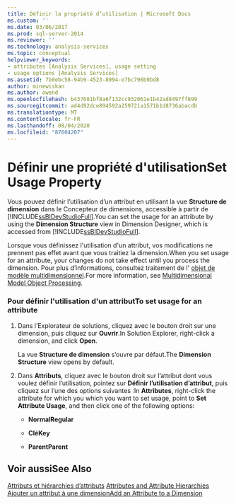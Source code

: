 ```yaml
---
title: Définir la propriété d’utilisation | Microsoft Docs
ms.custom: ''
ms.date: 03/06/2017
ms.prod: sql-server-2014
ms.reviewer: ''
ms.technology: analysis-services
ms.topic: conceptual
helpviewer_keywords:
- attributes [Analysis Services], usage setting
- usage options [Analysis Services]
ms.assetid: 7b0ebc58-94b9-4523-8994-e7bc796b0bd8
author: minewiskan
ms.author: owend
ms.openlocfilehash: b437681bf8a6f132cc932061e1b42ad8497ff899
ms.sourcegitcommit: ad4d92dce894592a259721a1571b1d8736abacdb
ms.translationtype: MT
ms.contentlocale: fr-FR
ms.lasthandoff: 08/04/2020
ms.locfileid: "87604207"
---
```

# <a name="set-usage-property"></a><span data-ttu-id="f6507-102">Définir une propriété d'utilisation</span><span class="sxs-lookup"><span data-stu-id="f6507-102">Set Usage Property</span></span>
  <span data-ttu-id="f6507-103">Vous pouvez définir l’utilisation d’un attribut en utilisant la vue **Structure de dimension** dans le Concepteur de dimensions, accessible à partir de [!INCLUDE[ssBIDevStudioFull](../../includes/ssbidevstudiofull-md.md)].</span><span class="sxs-lookup"><span data-stu-id="f6507-103">You can set the usage for an attribute by using the **Dimension Structure** view in Dimension Designer, which is accessed from [!INCLUDE[ssBIDevStudioFull](../../includes/ssbidevstudiofull-md.md)].</span></span>  
  
 <span data-ttu-id="f6507-104">Lorsque vous définissez l'utilisation d'un attribut, vos modifications ne prennent pas effet avant que vous traitiez la dimension.</span><span class="sxs-lookup"><span data-stu-id="f6507-104">When you set usage for an attribute, your changes do not take effect until you process the dimension.</span></span> <span data-ttu-id="f6507-105">Pour plus d’informations, consultez traitement de l' [objet de modèle multidimensionnel](processing-a-multidimensional-model-analysis-services.md).</span><span class="sxs-lookup"><span data-stu-id="f6507-105">For more information, see [Multidimensional Model Object Processing](processing-a-multidimensional-model-analysis-services.md).</span></span>  
  
### <a name="to-set-usage-for-an-attribute"></a><span data-ttu-id="f6507-106">Pour définir l'utilisation d'un attribut</span><span class="sxs-lookup"><span data-stu-id="f6507-106">To set usage for an attribute</span></span>  
  
1.  <span data-ttu-id="f6507-107">Dans l’Explorateur de solutions, cliquez avec le bouton droit sur une dimension, puis cliquez sur **Ouvrir**.</span><span class="sxs-lookup"><span data-stu-id="f6507-107">In Solution Explorer, right-click a dimension, and click **Open**.</span></span>  
  
     <span data-ttu-id="f6507-108">La vue **Structure de dimension** s’ouvre par défaut.</span><span class="sxs-lookup"><span data-stu-id="f6507-108">The **Dimension Structure** view opens by default.</span></span>  
  
2.  <span data-ttu-id="f6507-109">Dans **Attributs**, cliquez avec le bouton droit sur l’attribut dont vous voulez définir l’utilisation, pointez sur **Définir l’utilisation d’attribut**, puis cliquez sur l’une des options suivantes :</span><span class="sxs-lookup"><span data-stu-id="f6507-109">In **Attributes**, right-click the attribute for which you which you want to set usage, point to **Set Attribute Usage**, and then click one of the following options:</span></span>  
  
    -   <span data-ttu-id="f6507-110">**Normal**</span><span class="sxs-lookup"><span data-stu-id="f6507-110">**Regular**</span></span>  
  
    -   <span data-ttu-id="f6507-111">**Clé**</span><span class="sxs-lookup"><span data-stu-id="f6507-111">**Key**</span></span>  
  
    -   <span data-ttu-id="f6507-112">**Parent**</span><span class="sxs-lookup"><span data-stu-id="f6507-112">**Parent**</span></span>  
  
## <a name="see-also"></a><span data-ttu-id="f6507-113">Voir aussi</span><span class="sxs-lookup"><span data-stu-id="f6507-113">See Also</span></span>  
 <span data-ttu-id="f6507-114">[Attributs et hiérarchies d’attributs](../multidimensional-models-olap-logical-dimension-objects/attributes-and-attribute-hierarchies.md) </span><span class="sxs-lookup"><span data-stu-id="f6507-114">[Attributes and Attribute Hierarchies](../multidimensional-models-olap-logical-dimension-objects/attributes-and-attribute-hierarchies.md) </span></span>  
 [<span data-ttu-id="f6507-115">Ajouter un attribut à une dimension</span><span class="sxs-lookup"><span data-stu-id="f6507-115">Add an  Attribute to a Dimension</span></span>](attribute-properties-add-an-attribute-to-a-dimension.md)  
  
  
